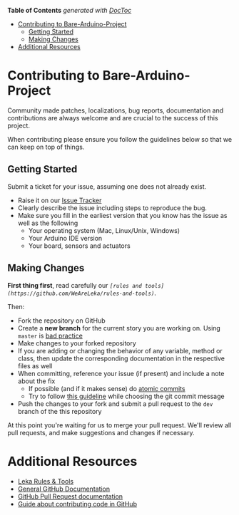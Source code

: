 <!-- START doctoc generated TOC please keep comment here to allow auto update -->
<!-- DON'T EDIT THIS SECTION, INSTEAD RE-RUN doctoc TO UPDATE -->
**Table of Contents**  *generated with [DocToc](http://doctoc.herokuapp.com/)*

- [Contributing to Bare-Arduino-Project](#contributing-to-bare-arduino-project)
	- [Getting Started](#getting-started)
	- [Making Changes](#making-changes)
- [Additional Resources](#additional-resources)

<!-- END doctoc generated TOC please keep comment here to allow auto update -->

# Contributing to Bare-Arduino-Project

Community made patches, localizations, bug reports, documentation and contributions are always welcome and are crucial to the success of this project.

When contributing please ensure you follow the guidelines below so that we can keep on top of things.

## Getting Started

Submit a ticket for your issue, assuming one does not already exist.

*	Raise it on our [Issue Tracker](https://github.com/weareleka/bare-arduino-project/issues)
*	Clearly describe the issue including steps to reproduce the bug.
*	Make sure you fill in the earliest version that you know has the issue as well as the following
    *	Your operating system (Mac, Linux/Unix, Windows)
    *	Your Arduino IDE version
    *	Your board, sensors and actuators

## Making Changes

**First thing first**, read carefully our *`[rules and tools](https://github.com/WeAreLeka/rules-and-tools)`*.

Then:

*	Fork the repository on GitHub
*	Create a **new branch** for the current story you are working on. Using `master` is [bad practice](http://codeinthehole.com/writing/pull-requests-and-other-good-practices-for-teams-using-github/#work-on-a-story)
*	Make changes to your forked repository
*	If you are adding or changing the behavior of any variable, method or class, then update the corresponding documentation in the respective files as well
*	When committing, reference your issue (if present) and include a note about the fix
    *	If possible (and if it makes sense) do [atomic commits](http://en.wikipedia.org/wiki/Atomic_commit)
    *	Try to follow [this guideline](http://tbaggery.com/2008/04/19/a-note-about-git-commit-messages.html) while choosing the git commit message
*	Push the changes to your fork and submit a pull request to the `dev` branch of the this repository

At this point you're waiting for us to merge your pull request. We'll review all pull requests, and make suggestions and changes if necessary.

# Additional Resources

*	[Leka Rules & Tools](https://github.com/WeAreLeka/rules-and-tools)
*	[General GitHub Documentation](http://help.github.com/)
*	[GitHub Pull Request documentation](http://help.github.com/send-pull-requests/)
*	[Guide about contributing code in GitHub](http://sudarmuthu.com/blog/contributing-to-project-hosted-in-github)
